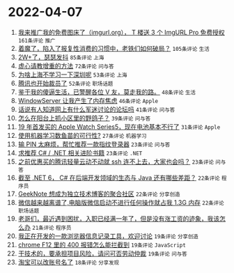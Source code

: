 # 2022-04-07

1. [我来推广我的免费图床了（imgurl.org）， T 楼送 3 个 ImgURL Pro 免费授权](https://www.v2ex.com/t/845469) `161条评论` `推广`
1. [着魔了，陷入了报复性消费的习惯中，老铁们如何破局？](https://www.v2ex.com/t/845437) `105条评论` `生活`
1. [2W+了，瑟瑟发抖](https://www.v2ex.com/t/845398) `85条评论` `上海`
1. [虚心请教增重的方法](https://www.v2ex.com/t/845509) `72条评论` `问与答`
1. [为啥上海不学习一下深圳呢](https://www.v2ex.com/t/845404) `53条评论` `上海`
1. [腾讯也开始裁员了](https://www.v2ex.com/t/845426) `52条评论` `职场话题`
1. [鉴于我的傻逼生活，已警醒各位 V 友，莫走我的路。](https://www.v2ex.com/t/845410) `48条评论` `生活`
1. [WindowServer 让我产生了内存焦虑](https://www.v2ex.com/t/845423) `46条评论` `Apple`
1. [话说有人知道网上有什么军迷讨论的论坛吗](https://www.v2ex.com/t/845396) `41条评论` `问与答`
1. [怎么在阳台上抓小区里的野鸽子？](https://www.v2ex.com/t/845454) `39条评论` `问与答`
1. [19 年首发买的 Apple Watch Series5，现在电池基本不行了](https://www.v2ex.com/t/845485) `31条评论` `Apple`
1. [使用机器学习数鱼苗的可行性?](https://www.v2ex.com/t/845512) `27条评论` `机器学习`
1. [输 PIN 太麻烦，帮忙推荐一款指纹登录器](https://www.v2ex.com/t/845496) `23条评论` `问与答`
1. [求推荐 C# / .NET 相关进阶书籍](https://www.v2ex.com/t/845493) `23条评论` `.NET`
1. [之前优惠买的腾讯轻量云动不动就 ssh 连不上去，大家也会吗？](https://www.v2ex.com/t/845388) `23条评论` `问与答`
1. [截至 .NET 6， C# 在后端开发领域的生态与 Java 还有哪些差距？](https://www.v2ex.com/t/845526) `22条评论` `程序员`
1. [GeekNote 想成为独立技术博客的聚合社区](https://www.v2ex.com/t/845490) `22条评论` `分享创造`
1. [微信越来越离谱了,电脑版微信启动不进行任何操作就占我 1.3G 内存](https://www.v2ex.com/t/845415) `22条评论` `职场话题`
1. [老哥们，最近遇到困扰，入职已经满一年了，但是没有涨工资的迹象，我该怎么办](https://www.v2ex.com/t/845390) `21条评论` `程序员`
1. [我正在开发的一款浏览器信息记录工具，欢迎讨论](https://www.v2ex.com/t/845521) `19条评论` `分享创造`
1. [chrome F12 里的 400 报错怎么能拦截到](https://www.v2ex.com/t/845503) `19条评论` `JavaScript`
1. [干技术的，要承担项目风险，请问可否劳动仲裁](https://www.v2ex.com/t/845424) `19条评论` `问与答`
1. [淘宝可以改账号名了](https://www.v2ex.com/t/845476) `18条评论` `分享发现`
